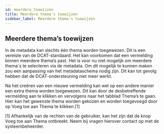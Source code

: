 ```yaml
---
id: meerdere_toewijzen
title: Meerdere thema's toewijzen 
sidebar_label: Meerdere thema's toewijzen
---
```

## Meerdere thema’s toewijzen

In de metadata kan slechts één thema worden toegewezen. Dit is een vereiste van de DCAT-standaard. Het kan voorkomen dat een vermelding binnen meerdere thema’s past. Het is voor nu niet mogelijk om meerdere thema´s te selecteren via de metadata. Om dit mogelijk te kunnen maken zou een aanpassing van het metadataschema nodig zijn. Dit kan tot gevolg hebben dat de DCAT-ondersteuning niet meer werkt.

Na het creëren van een nieuwe vermelding kan wel op een andere manier een extra thema worden toegewezen. Dit kan door de desbetreffende vermelding aan te klikken en vervolgens naar het tabblad Thema’s te gaan. Hier kan het gewenste thema worden gekozen en worden toegevoegd door op Voeg toe aan Thema te klikken.[1]

[1] Afhankelijk van de rechten van de gebruiker, kan het zijn dat de knop Voeg toe aan Thema ontbreekt. Neem bij vragen hierover contact op met de systeembeheerder.
